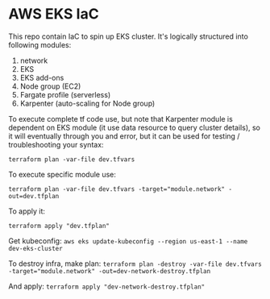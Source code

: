 # AWS EKS IaC

This repo contain IaC to spin up EKS cluster.
It's logically structured into following modules:
1) network
2) EKS
3) EKS add-ons
4) Node group (EC2)
5) Fargate profile (serverless)
6) Karpenter (auto-scaling for Node group)

To execute complete tf code use, but note that Karpenter module is dependent on EKS module (it use data resource to query cluster details), so it will eventually through you and error, but it can be used for testing / troubleshooting your syntax:

`terraform plan -var-file dev.tfvars`

To execute specific module use:

`terraform plan -var-file dev.tfvars -target="module.network" -out=dev.tfplan`

To apply it:

`terraform apply "dev.tfplan"`

Get kubeconfig:
`aws eks update-kubeconfig --region us-east-1 --name dev-eks-cluster`

To destroy infra, make plan:
`terraform plan -destroy -var-file dev.tfvars -target="module.network" -out=dev-network-destroy.tfplan`

And apply:
`terraform apply "dev-network-destroy.tfplan"`

